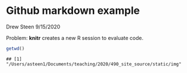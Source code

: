 Github markdown example
================
Drew Steen
9/15/2020

Problem: **knitr** creates a new R session to evaluate code.

``` r
getwd()
```

    ## [1] "/Users/asteen1/Documents/teaching/2020/490_site_source/static/img"
